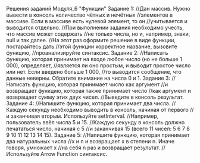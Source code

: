 Решения заданий Модуля_6 "Функции"
Задание 1:
//Дан массив. Нужно вывести в консоль количество чётных и нечётных 
//элементов в массиве. Если в массиве есть нулевой элемент, то он 
//учитывается и выводится отдельно. 
//При выполнении задания необходимо учесть, что массив может содержать 
//не только числа, но и, например, знаки, null и так далее.
//На этот раз оформите решение в виде функции, постарайтесь дать 
//этой функции корректное название, вызовите функцию, 
//проанализируйте синтаксис.
Задание 2:
//Написать функцию, которая принимает на входе любое число (но не больше 1 000), определяет, 
//является ли оно простым, и выводит простое число или нет. Если введено больше 1 000, 
//то выводится сообщение, что данные неверны. Обратите внимание на числа 0 и 1.
Задание 3:
//Написать функцию, которая принимает число как аргумент 
//и возвращает функцию, которая также принимает число 
//как аргумент и возвращает сумму этих двух чисел. 
//Выведите в консоль результат.
Задание 4:
//Напишите функцию, которая принимает два числа. 
//Каждую секунду необходимо выводить в консоль, начиная от первого 
//и заканчивая вторым. Используйте setInterval.
//Например, пользователь ввёл числа 5 и 15. 
//Каждую секунду в консоль должно печататься число, начиная с 5 
//и заканчивая 15 (всего 11 чисел: 5 6 7 8 9 10 11 12 13 14 15).
Задание 5:
//Напишите функцию, которая принимает два натуральных числа 
//x и n и возвращает x в степени n. Иначе говоря, умножает x 
//на себя n раз и возвращает результат.
//Используйте Arrow Function синтаксис.

